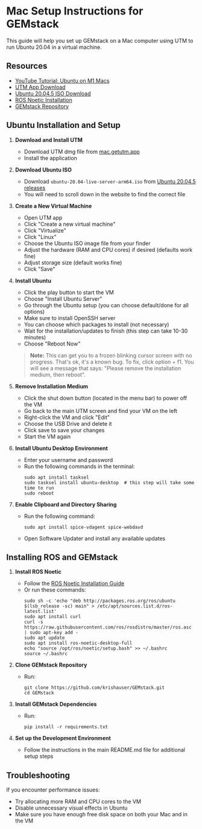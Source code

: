 # Mac Setup Instructions for GEMstack

This guide will help you set up GEMstack on a Mac computer using UTM to run Ubuntu 20.04 in a virtual machine.

## Resources

- [YouTube Tutorial: Ubuntu on M1 Macs](https://www.youtube.com/watch?v=MVLbb1aMk24)
- [UTM App Download](https://mac.getutm.app)
- [Ubuntu 20.04.5 ISO Download](https://old-releases.ubuntu.com/releases/20.04.5/)
- [ROS Noetic Installation](https://wiki.ros.org/ROS/Installation/TwoLineInstall)
- [GEMstack Repository](https://github.com/krishauser/GEMstack/tree/main)

## Ubuntu Installation and Setup

1. **Download and Install UTM**
   - Download UTM dmg file from [mac.getutm.app](https://mac.getutm.app)
   - Install the application

2. **Download Ubuntu ISO**
   - Download `ubuntu-20.04-live-server-arm64.iso` from [Ubuntu 20.04.5 releases](https://old-releases.ubuntu.com/releases/20.04.5/)
   - You will need to scroll down in the website to find the correct file

3. **Create a New Virtual Machine**
   - Open UTM app
   - Click "Create a new virtual machine"
   - Click "Virtualize"
   - Click "Linux"
   - Choose the Ubuntu ISO image file from your finder
   - Adjust the hardware (RAM and CPU cores) if desired (defaults work fine)
   - Adjust storage size (default works fine)
   - Click "Save"

4. **Install Ubuntu**
   - Click the play button to start the VM
   - Choose "Install Ubuntu Server"
   - Go through the Ubuntu setup (you can choose default/done for all options)
   - Make sure to install OpenSSH server
   - You can choose which packages to install (not necessary)
   - Wait for the installation/updates to finish (this step can take 10-30 minutes)
   - Choose "Reboot Now"

   > **Note:** This can get you to a frozen blinking cursor screen with no progress. That's ok, it's a known bug. To fix, click option + f1. You will see a message that says: "Please remove the installation medium, then reboot".

5. **Remove Installation Medium**
   - Click the shut down button (located in the menu bar) to power off the VM
   - Go back to the main UTM screen and find your VM on the left
   - Right-click the VM and click "Edit"
   - Choose the USB Drive and delete it
   - Click save to save your changes
   - Start the VM again

6. **Install Ubuntu Desktop Environment**
   - Enter your username and password
   - Run the following commands in the terminal:
     ```
     sudo apt install tasksel
     sudo tasksel install ubuntu-desktop  # this step will take some time to run
     sudo reboot
     ```

7. **Enable Clipboard and Directory Sharing**
   - Run the following command:
     ```
     sudo apt install spice-vdagent spice-webdavd
     ```
   - Open Software Updater and install any available updates

## Installing ROS and GEMstack

1. **Install ROS Noetic**
   - Follow the [ROS Noetic Installation Guide](https://wiki.ros.org/ROS/Installation/TwoLineInstall)
   - Or run these commands:
     ```
     sudo sh -c 'echo "deb http://packages.ros.org/ros/ubuntu $(lsb_release -sc) main" > /etc/apt/sources.list.d/ros-latest.list'
     sudo apt install curl
     curl -s https://raw.githubusercontent.com/ros/rosdistro/master/ros.asc | sudo apt-key add -
     sudo apt update
     sudo apt install ros-noetic-desktop-full
     echo "source /opt/ros/noetic/setup.bash" >> ~/.bashrc
     source ~/.bashrc
     ```

2. **Clone GEMstack Repository**
   - Run:
     ```
     git clone https://github.com/krishauser/GEMstack.git
     cd GEMstack
     ```

3. **Install GEMstack Dependencies**
   - Run:
     ```
     pip install -r requirements.txt
     ```

4. **Set up the Development Environment**
   - Follow the instructions in the main README.md file for additional setup steps

## Troubleshooting

If you encounter performance issues:
- Try allocating more RAM and CPU cores to the VM
- Disable unnecessary visual effects in Ubuntu
- Make sure you have enough free disk space on both your Mac and in the VM 